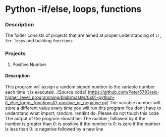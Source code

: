 # Python -if/else, loops, functions
### Description 
The folder consists of projects that are aimed at proper understanding of ```if```, ```for loops``` and building ```functions```
### Projects
1. Positive Number
#### Description
This program will assign a random signed number to the variable number each time it is executed.
.[Source code].(https://github.com/Peter5793/alx-higher_level_programming/blob/master/0x01-python-if_else_loops_functions/0-positive_or_negative.py)
The variable number will store a different value every time you will run this program
You don’t have to understand what import, random. randint do. Please do not touch this code
The output of the program should be:
The number, followed by
 if the number is greater than 0: is positive
 if the number is 0: is zero
 if the number is less than 0: is negative
followed by a new line

